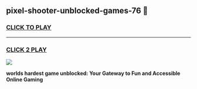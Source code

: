 
## pixel-shooter-unblocked-games-76 👋
<h3>
<a href="https://premium.freeplayer.one?title=pixel-shooter-unblocked-games-76&ref=14F">CLICK TO PLAY</a></h3>
<hr>

<h3>
<a href="https://premium.freeplayer.one?title=pixel-shooter-unblocked-games-76&ref=14F">CLICK 2 PLAY</a>
  
</h3>

<a href="https://premium.freeplayer.one?title=pixel-shooter-unblocked-games-76&ref=12F/"><img src="https://clearcache.store/games.png"></a>


**worlds hardest game unblocked: Your Gateway to Fun and Accessible Online Gaming**
